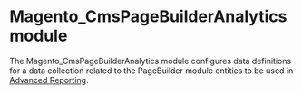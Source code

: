 # Magento_CmsPageBuilderAnalytics module

The Magento_CmsPageBuilderAnalytics module configures data definitions for a data collection related to the PageBuilder module entities to be used in [Advanced Reporting](http://devdocs.magento.com/guides/v2.2/advanced-reporting/modules.html). 
